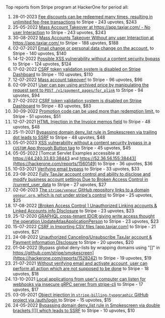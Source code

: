 Top reports from Stripe program at HackerOne for period all:

1. 28-01-2023 [Fee discounts can be redeemed many times, resulting in unlimited fee-free transactions](https://hackerone.com/reports/1849626) to Stripe - 243 upvotes, $243
2. 25-05-2022 [Mass Account Takeover at https://app.taxjar.com/ - No user Interaction](https://hackerone.com/reports/1581240) to Stripe - 243 upvotes, $243
3. 30-08-2022 [Mass Accounts Takeover Without any user Interaction  at https://app.taxjar.com/ ](https://hackerone.com/reports/1685970) to Stripe - 188 upvotes, $188
4. 02-07-2021 [Email change or personal data change on the account.](https://hackerone.com/reports/1250037) to Stripe - 140 upvotes, $140
5. 14-12-2022 [Possible XSS vulnerability without a content security bypass](https://hackerone.com/reports/1804177) to Stripe - 124 upvotes, $124
6. 17-02-2022 [CSRF token validation system is disabled on Stripe Dashboard](https://hackerone.com/reports/1483327) to Stripe - 110 upvotes, $110
7. 12-07-2022 [Mass account takeover!](https://hackerone.com/reports/1634165) to Stripe - 96 upvotes, $96
8. 02-09-2021 [User can pay using archived price by manipulating the request sent to `POST /v1/payment_pages/for_plink`](https://hackerone.com/reports/1328278) to Stripe - 94 upvotes, $94
9. 27-02-2022 [CSRF token validation system is disabled on Stripe Dashboard](https://hackerone.com/reports/1493437) to Stripe - 83 upvotes, $83
10. 30-09-2022 [Promotion code can be used more than redemption limit.](https://hackerone.com/reports/1717650) to Stripe - 51 upvotes, $51
11. 12-07-2021 [HTML Injection in the Invoice memos field](https://hackerone.com/reports/1257767) to Stripe - 48 upvotes, $48
12. 25-11-2021 [Bypassing domain deny_list rule in Smokescreen via trailing dot leads to SSRF](https://hackerone.com/reports/1410214) to Stripe - 48 upvotes, $48
13. 05-01-2023 [XSS vulnerability without a content security bypass in a `CUSTOM` App through Button tag](https://hackerone.com/reports/1823216) to Stripe - 45 upvotes, $45
14. 05-05-2022 [Tomcat Servlet Examples accessible at https://44.240.33.83:38443 and https://52.36.56.155:38443](https://hackerone.com/reports/1560149) to Stripe - 36 upvotes, $36
15. 10-03-2021 [Verifying email bypass](https://hackerone.com/reports/1121896) to Stripe - 33 upvotes, $33
16. 23-08-2022 [Fully TaxJar account control and ability to disclose and modify business account settings Due to Broken Access Control in /current_user_data](https://hackerone.com/reports/1677541) to Stripe - 27 upvotes, $27
17. 02-06-2023 [The `stripe/veneur` GitHub repository links to a domain `veneur.org`, which is not under stripe's control](https://hackerone.com/reports/2011298) to Stripe - 25 upvotes, $25
18. 17-08-2022 [[Broken Access Control ] Unauthorized Linking accounts & Linked Accounts info DIsclosure](https://hackerone.com/reports/1672614) to Stripe - 23 upvotes, $23
19. 25-12-2020 [GRAPHQL cross-tenant IDOR giving write access thought the operation UpdateAtlasApplicationPerson](https://hackerone.com/reports/1066203) to Stripe - 23 upvotes, $23
20. 15-07-2022 [CSRF in Importing CSV files [app.taxjar.com]](https://hackerone.com/reports/1637761) to Stripe - 21 upvotes, $21
21. 24-08-2022 [Unauthorized Canceling/Unsubscribe TaxJar account & Payment information DIsclosure](https://hackerone.com/reports/1679124) to Stripe - 20 upvotes, $20
22. 01-04-2022 [Bypass global deny-lists by wrapping domains using "[]" in https://github.com/stripe/smokescreen](https://hackerone.com/reports/1528242) to Stripe - 19 upvotes, $19
23. 21-07-2021 [Without verifying email and activate account, user can perform all action which are not supposed to be done](https://hackerone.com/reports/1272305) to Stripe - 18 upvotes, $18
24. 13-10-2021 [Local applications from user's computer can listen for webhooks via insecure gRPC server from stripe-cli](https://hackerone.com/reports/1369191) to Stripe - 17 upvotes, $17
25. 03-05-2021 [Object injection in `stripe-billing-typographic` GitHub project via /auth/login ](https://hackerone.com/reports/1183335) to Stripe - 15 upvotes, $15
26. 24-05-2022 [Bypassing domain deny_list rule in Smokescreen via double brackets [[]] which leads to SSRF](https://hackerone.com/reports/1580495) to Stripe - 10 upvotes, $10
